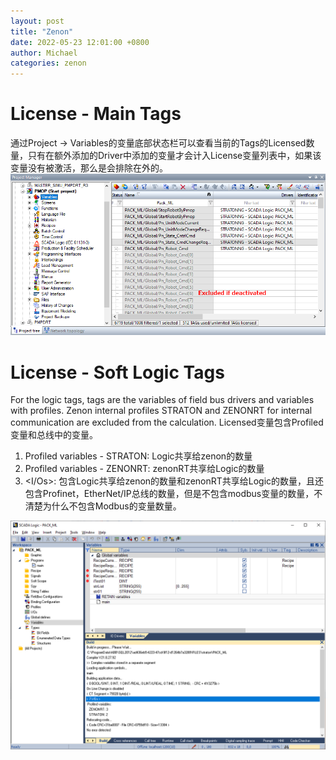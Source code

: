 ```yaml
---
layout: post
title: "Zenon"
date: 2022-05-23 12:01:00 +0800
author: Michael
categories: zenon
---
```


# License - Main Tags
通过Project -> Variables的变量底部状态栏可以查看当前的Tags的Licensed数量，只有在额外添加的Driver中添加的变量才会计入License变量列表中，如果该变量没有被激活，那么是会排除在外的。  
![日志文件夹](/assets/zenon/MainLicenseTags.png) 

# License - Soft Logic Tags
For the logic tags, tags are the variables of field bus drivers and variables with profiles. Zenon internal profiles STRATON and ZENONRT for internal communication are excluded from the calculation. Licensed变量包含Profiled变量和总线中的变量。  

1. Profiled variables - STRATON: Logic共享给zenon的数量
2. Profiled variables - ZENONRT: zenonRT共享给Logic的数量
3. <I/Os>: 包含Logic共享给zenon的数量和zenonRT共享给Logic的数量，且还包含Profinet，EtherNet/IP总线的数量，但是不包含modbus变量的数量，不清楚为什么不包含Modbus的变量数量。

![日志文件夹](/assets/zenon/ProfiledIOVariables.png)  
